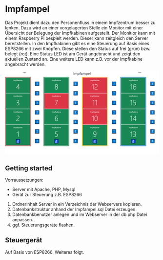 # Impfampel

Das Projekt dient dazu den Personenfluss in einem Impfzentrum besser zu lenken. Dazu wird an einer vorgelagerten Stelle ein Monitor mit einer Übersicht der Belegung der Impfkabinen aufgestellt. Der Monitior kann mit einem Raspberry Pi bespielt werden. Dieser kann zeitgleich den Server bereitstellen. In den Impfkabinen gibt es eine Steuerung auf Basis eines ESP8266 mit zwei Knöpfen. Diese stellen den Status auf frei (grün) bzw. belegt (rot). Eine Status LED ist am Gerät angebracht und zeigt den aktuellen Zustand an. Eine weitere LED kann z.B. vor der Impfkabine angebracht werden.

![Screenshot der Dashboardansicht](https://github.com/B-Bensel/Impfampel/blob/main/Dashboard.png?raw=true)

## Getting started

Vorraussetzungen:

 - Server mit Apache, PHP, Mysql
 - Gerät zur Steuerung z.B. ESP8266
 
1. Ordnerinhalt Server in ein Verzeichnis der Webservers kopieren.
2. Datenbankstruktur anhand der Impfampel.sql Datei erzeugen.
3. Datenbankbenutzer anlegen und im Webserver in der db.php Datei anpassen.
4. ggf. Steuerungsgeräte flashen.

## Steuergerät

Auf Basis von ESP8266. Weiteres folgt.
